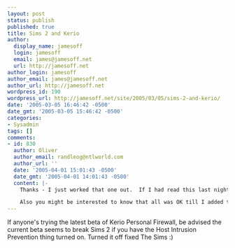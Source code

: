 ```yaml
---
layout: post
status: publish
published: true
title: Sims 2 and Kerio
author:
  display_name: jamesoff
  login: jamesoff
  email: james@jamesoff.net
  url: http://jamesoff.net
author_login: jamesoff
author_email: james@jamesoff.net
author_url: http://jamesoff.net
wordpress_id: 190
wordpress_url: http://jamesoff.net/site/2005/03/05/sims-2-and-kerio/
date: '2005-03-05 16:46:42 -0500'
date_gmt: '2005-03-05 15:46:42 -0500'
categories:
- Sysadmin
tags: []
comments:
- id: 830
  author: Oliver
  author_email: randleog@ntlworld.com
  author_url: ''
  date: '2005-04-01 15:01:43 -0500'
  date_gmt: '2005-04-01 14:01:43 -0500'
  content: |-
    Thanks - I just worked that one out.  If I had read this last night I would have saved a couple of hours work.  It should be possible to work out which *.exe file is the cause but the file shown in the HIPS log is not an exe. (~e5.0001) and then add it as an exception under the advanced tab. Any ideas??

    Also you might be interested to know that all was OK till I added the latest Sims 2 upgrade patch - then the game refused to load.  (I.E. the unpatched version worked)
---
```

<p>If anyone's trying the latest beta of Kerio Personal Firewall, be advised the current beta seems to break Sims 2 if you have the Host Intrusion Prevention thing turned on. Turned it off fixed The Sims :)</p>
